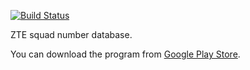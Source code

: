 [![Build Status](https://travis-ci.org/asalamon74/ztemezszam.svg?branch=master)](https://travis-ci.org/asalamon74/ztemezszam)

ZTE squad number database.

You can download the program from [Google Play Store](https://play.google.com/store/apps/details?id=info.melda.sala.zetemezszam).
